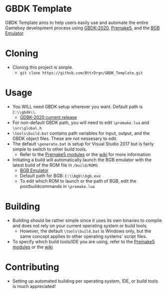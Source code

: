 # GBDK Template
GBDK Template aims to help users easily use and automate the entire Gameboy development process using [GBDK-2020](https://github.com/Zal0/gbdk-2020), [Premake5](https://premake.github.io/), and the [BGB Emulator](https://bgb.bircd.org/).

# Cloning
- Cloning this project is simple.
  - `git clone https://github.com/BttrDrgn/GBDK_Template.git` 

# Usage
- You WILL need GBDK setup wherever you want. Default path is `C:\\gbdk\\`.
  - [GDBK-2020 current release](https://github.com/Zal0/gbdk-2020/releases/)
- For non-default GBDK path, you will need to edit `\premake.lua` and `\src\global.h`
- `\tools\build.bat` contains path variables for input, output, and the GBDK object files. These are not nessesary to edit.
- The default `\generate.bat` is setup for Visual Studio 2017 but is fairly simple to switch to other build tools.
  - Refer to the [Premake5 modules](https://github.com/premake/premake-core/tree/master/modules) or the [wiki](https://github.com/premake/premake-core/wiki) for more information
- Initiating a build will automatically launch the BGB emulator with the latest build of the ROM file in `/build/ROMS`
  - [BGB Emulator](https://bgb.bircd.org/)
  - Default path for BGB: `C:\\bgb\\bgb.exe`
  - To edit which ROM to launch or the path of BGB, edit the postbuildcommands in `\premake.lua`

# Building
- Building should be rather simple since it uses its own binaries to compile and does not rely on your current operating system or build tools.
  - However, the default `\tools\build.bat` is Windows only, but the same concept applies to other operating systems' script files.
- To specify which build tools/IDE you are using, refer to the [Premake5 modules](https://github.com/premake/premake-core/tree/master/modules) or the [wiki](https://github.com/premake/premake-core/wiki)

# Contributing
- Setting up automated building per operating system, IDE, or build tools is much appreciated!
